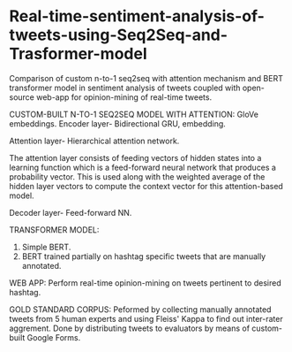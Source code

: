 # Real-time-sentiment-analysis-of-tweets-using-Seq2Seq-and-Trasformer-model
Comparison of custom n-to-1 seq2seq with attention mechanism and BERT transformer model in sentiment analysis of tweets coupled with open-source web-app for opinion-mining of real-time tweets.

CUSTOM-BUILT N-TO-1 SEQ2SEQ MODEL WITH ATTENTION: 
GloVe embeddings.
Encoder layer- Bidirectional GRU, embedding.

Attention layer- Hierarchical attention network.

The attention layer consists of feeding vectors of hidden states into a learning function which is a feed-forward neural network that produces a probability vector. This is used along with the weighted average of the hidden layer vectors to compute the context vector for this attention-based model.

Decoder layer- Feed-forward NN.


TRANSFORMER MODEL:
1. Simple BERT.
2. BERT trained partially on hashtag specific tweets that are manually annotated.


WEB APP:
Perform real-time opinion-mining on tweets pertinent to desired hashtag. 

GOLD STANDARD CORPUS:
Peformed by collecting manually annotated tweets from 5 human experts and using Fleiss' Kappa to find out inter-rater aggrement. 
Done by distributing tweets to evaluators by means of custom-built Google Forms.
